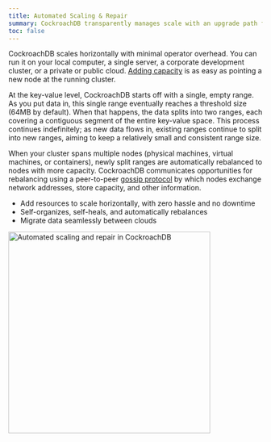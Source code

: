 ```yaml
---
title: Automated Scaling & Repair
summary: CockroachDB transparently manages scale with an upgrade path from a single node to hundreds.
toc: false
---
```


CockroachDB scales horizontally with minimal operator overhead. You can run it on your local computer, a single server, a corporate development cluster, or a private or public cloud. [Adding capacity](start-a-node.html) is as easy as pointing a new node at the running cluster. 

At the key-value level, CockroachDB starts off with a single, empty range. As you put data in, this single range eventually reaches a threshold size (64MB by default). When that happens, the data splits into two ranges, each covering a contiguous segment of the entire key-value space. This process continues indefinitely; as new data flows in, existing ranges continue to split into new ranges, aiming to keep a relatively small and consistent range size.
 
When your cluster spans multiple nodes (physical machines, virtual machines, or containers), newly split ranges are automatically rebalanced to nodes with more capacity. CockroachDB communicates opportunities for rebalancing using a peer-to-peer [gossip protocol](https://en.wikipedia.org/wiki/Gossip_protocol) by which nodes exchange network addresses, store capacity, and other information.

-   Add resources to scale horizontally, with zero hassle and no downtime
-   Self-organizes, self-heals, and automatically rebalances
-   Migrate data seamlessly between clouds

<img src="{{ 'images/v19.2/2automated-scaling-repair.png' | relative_url }}" alt="Automated scaling and repair in CockroachDB" style="width: 400px" />
